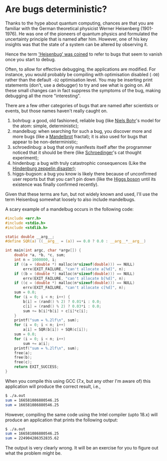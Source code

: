 # Are bugs deterministic?

Thanks to the hype about quantum computing, chances are that you are familiar with the German theoretical physicist Werner Heisenberg (1901-1976). He was one of the pioneers of quantum physics and formulated the uncertainty principle that is named after him.  However, one of his key insights was that the state of a system can be altered by observing it.

Hence the term ['Heisenbug' was coined](https://queue.acm.org/detail.cfm?id=1036486) to refer to bugs that seem to vanish once you start to debug.

Often, to allow for effective debugging, the applications are modified.  For instance, you would probably be compiling with optimisation disabled (`-O0`) rather than the default `-O2` optimisation level.  You may be inserting print statements (don't, use a debugger) to try and see what is going on.  All these small changes can in fact suppress the symptoms of the bug, making debugging all the more "interesting".

There are a few other categories of bugs that are named after scientists or events, but those names haven't really caught on.

  1. bohrbug: a good, old fashioned, reliable bug (like [Niels Bohr](https://en.wikipedia.org/wiki/Niels_Bohr)'s model for the atom: simple, deterministic);
  1. mandelbug: when searching for such a bug, you discover more and more bugs (like a [Mandelbrot](https://en.wikipedia.org/wiki/Benoit_Mandelbrot) fractal); it is also used for bugs that appear to be non-deterministic;
  1. schroedinbug: a bug that only manifests itself after the programmer noticed that it should be there (like [Schroedinger](https://en.wikipedia.org/wiki/Erwin_Schr%C3%B6dinger)'s cat thought experiment);
  1. hindenbug: a bug with truly catastrophic consequences (Like the [Hindenburg zeppelin disaster](https://en.wikipedia.org/wiki/Hindenburg_disaster));
  1. higgs-bugson: a bug you know is likely there because of unconfirmed user reports but that you can't pin down (like the [Higgs boson](https://en.wikipedia.org/wiki/Higgs_boson) until its existence was finally confirmed recently).

Given that these terms are fun, but not widely known and used, I'll use the term Heisenbug somewhat loosely to also include mandelbugs.

A scary example of a mandelbug occurs in the following code:

~~~~c
#include <err.h>
#include <stdio.h>
#include <stdlib.h>

static double __arg__;
#define SQR(a) ((__arg__ = (a)) == 0.0 ? 0.0 : __arg__*__arg__)

int main(int argc, char *argv[]) {
    double *a, *b, *c, sum;
    int n = 1000000, i;
    if ((a = (double *) malloc(n*sizeof(double))) == NULL)
        errx(EXIT_FAILURE, "can't allocate a[%d]", n);
    if ((b = (double *) malloc(n*sizeof(double))) == NULL)
        errx(EXIT_FAILURE, "can't allocate b[%d]", n);
    if ((c = (double *) malloc(n*sizeof(double))) == NULL)
        errx(EXIT_FAILURE, "can't allocate c[%d]", n);
    sum = 0.0;
    for (i = 0; i < n; i++) {
        b[i] = (rand() % 2) ? 0.01*i : 0.0;
        c[i] = (rand() % 2) ? 0.03*i : 0.0;
        sum += b[i]*b[i] + c[i]*c[i];
    }
    printf("sum = %.2lf\n", sum);
    for (i = 0; i < n; i++)
        a[i] = SQR(b[i]) + SQR(c[i]);
    sum = 0.0;
    for (i = 0; i < n; i++)
        sum += a[i];
    printf("sum = %.2lf\n", sum);
    free(a);
    free(b);
    free(c);
    return EXIT_SUCCESS;
}
~~~~

When you compile this using GCC (7.x, but any other I'm aware of) this application will produce the correct result, i.e.,

~~~~bash
$ ./a.out
sum = 166581086880546.25
sum = 166581086880546.25
~~~~

However, compiling the same code using the Intel compiler (upto 18.x) will produce an application that prints the following output:

~~~~bash
$ ./a.out
sum = 166581086880546.25
sum = 224904286352835.62
~~~~

The output is very clearly wrong.  It will be an exercise for you to figure out what the problem might be.
